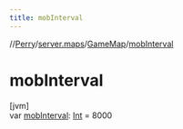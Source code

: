 ```yaml
---
title: mobInterval
---
```

//[Perry](../../../index.html)/[server.maps](../index.html)/[GameMap](index.html)/[mobInterval](mob-interval.html)



# mobInterval



[jvm]\
var [mobInterval](mob-interval.html): [Int](https://kotlinlang.org/api/latest/jvm/stdlib/kotlin/-int/index.html) = 8000




